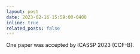 ```yaml
---
layout: post
date: 2023-02-16 15:59:00-0400
inline: true
related_posts: false
---
```


One paper was accepted by ICASSP 2023 (CCF-B).
